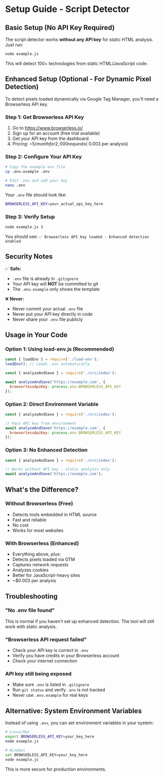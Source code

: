 # Setup Guide - Script Detector

## Basic Setup (No API Key Required)

The script detector works **without any API key** for static HTML analysis. Just run:

```bash
node example.js
```

This will detect 100+ technologies from static HTML/JavaScript code.

## Enhanced Setup (Optional - For Dynamic Pixel Detection)

To detect pixels loaded dynamically via Google Tag Manager, you'll need a Browserless API key.

### Step 1: Get Browserless API Key

1. Go to https://www.browserless.io/
2. Sign up for an account (free trial available)
3. Get your API key from the dashboard
4. Pricing: ~$5/month for 2,000 requests (~$0.003 per analysis)

### Step 2: Configure Your API Key

```bash
# Copy the example env file
cp .env.example .env

# Edit .env and add your key
nano .env
```

Your `.env` file should look like:
```bash
BROWSERLESS_API_KEY=your_actual_api_key_here
```

### Step 3: Verify Setup

```bash
node example.js 3
```

You should see: `✅ Browserless API key loaded - Enhanced detection enabled`

## Security Notes

✅ **Safe:**
- `.env` file is already in `.gitignore`
- Your API key will **NOT** be committed to git
- The `.env.example` only shows the template

❌ **Never:**
- Never commit your actual `.env` file
- Never put your API key directly in code
- Never share your `.env` file publicly

## Usage in Your Code

### Option 1: Using load-env.js (Recommended)

```javascript
const { loadEnv } = require('./load-env');
loadEnv(); // Loads .env automatically

const { analyzeAndSave } = require('./src/index');

await analyzeAndSave('https://example.com', {
  browserlessApiKey: process.env.BROWSERLESS_API_KEY
});
```

### Option 2: Direct Environment Variable

```javascript
const { analyzeAndSave } = require('./src/index');

// Pass API key from environment
await analyzeAndSave('https://example.com', {
  browserlessApiKey: process.env.BROWSERLESS_API_KEY
});
```

### Option 3: No Enhanced Detection

```javascript
const { analyzeAndSave } = require('./src/index');

// Works without API key - static analysis only
await analyzeAndSave('https://example.com');
```

## What's the Difference?

### Without Browserless (Free)
- Detects tools embedded in HTML source
- Fast and reliable
- No cost
- Works for most websites

### With Browserless (Enhanced)
- Everything above, plus:
- Detects pixels loaded via GTM
- Captures network requests
- Analyzes cookies
- Better for JavaScript-heavy sites
- ~$0.003 per analysis

## Troubleshooting

### "No .env file found"
This is normal if you haven't set up enhanced detection. The tool will still work with static analysis.

### "Browserless API request failed"
- Check your API key is correct in `.env`
- Verify you have credits in your Browserless account
- Check your internet connection

### API key still being exposed
- Make sure `.env` is listed in `.gitignore`
- Run `git status` and verify `.env` is not tracked
- Never use `.env.example` for real keys

## Alternative: System Environment Variables

Instead of using `.env`, you can set environment variables in your system:

```bash
# Linux/Mac
export BROWSERLESS_API_KEY=your_key_here
node example.js

# Windows
set BROWSERLESS_API_KEY=your_key_here
node example.js
```

This is more secure for production environments.
